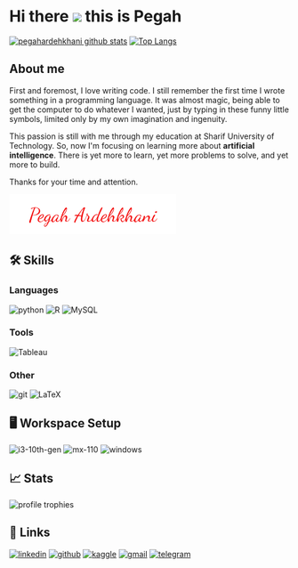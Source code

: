 # Hi there <img src="https://media.giphy.com/media/hvRJCLFzcasrR4ia7z/giphy.gif" width="29px"> this is Pegah

[![pegahardehkhani github stats](https://github-readme-stats.vercel.app/api?username=Pegah-Ardehkhani&theme=blue-green)](https://github.com/Pegah-Ardehkhani)
[![Top Langs](https://github-readme-stats.vercel.app/api/top-langs/?username=Pegah-Ardehkhani&layout=compact&langs_count=10&theme=tokyonight&hide=html,css)](https://github.com/Pegah-Ardehkhani)


## About me
First and foremost, I love writing code. I still remember the first time I wrote something in a programming language. It was almost magic, being able to get the computer to do whatever I wanted, just by typing in these funny little symbols, limited only by my own imagination and ingenuity. 

This passion is still with me through my education at Sharif University of Technology. So, now I'm focusing on learning more about **artificial intelligence**. There is yet more to learn, yet more problems to solve, and yet more to build.

Thanks for your time and attention.

<img src="https://github.com/Pegah-Ardehkhani/Pegah-Ardehkhani/blob/main/pegah_ardehkhani.png" width="300">

## 🛠️ Skills

### Languages

![python](https://img.shields.io/badge/Python-3776AB?style=for-the-badge&logo=python&logoColor=white)
![R](https://img.shields.io/badge/Java-ED8B00?style=for-the-badge&logo=java&logoColor=white)
![MySQL](https://img.shields.io/badge/MySQL-00000F?style=for-the-badge&logo=mysql&logoColor=white)

### Tools
![Tableau](https://img.shields.io/badge/Tableau-00ADD8?style=for-the-badge&logo=Tableau&logoColor=white)

### Other
![git](https://img.shields.io/badge/Git-DC322F?style=for-the-badge&logo=Git&logoColor=white)
![LaTeX](https://img.shields.io/badge/LaTeX-218604?style=for-the-badge&logo=LaTeX&logoColor=white)

## 🖥️ Workspace Setup
![i3-10th-gen](https://img.shields.io/badge/Intel-Core_i3_10th-0071C5?style=for-the-badge&logo=intel&logoColor=white)
![mx-110](https://img.shields.io/badge/NVIDIA-mx_110-76B900?style=for-the-badge&logo=nvidia&logoColor=white)
![windows](https://img.shields.io/badge/Windows_11-0078D6?style=for-the-badge&logo=windows&logoColor=white)

## 📈 Stats
<img src="https://github-profile-trophy.vercel.app/?username=Pegah-Ardehkhani&row=1&column=6&margin-h=8&theme=darkhub&count_private=true&margin-w=15&no-frame=true" alt="profile trophies" />

## 🔗 Links
[![linkedin](https://img.shields.io/badge/LinkedIn-0077B5?style=for-the-badge&logo=LinkedIn&logoColor=white)](https://www.linkedin.com/in/pegah-ardehkhani)
[![github](https://img.shields.io/badge/GitHub-000000?style=for-the-badge&logo=GitHub&logoColor=white)](https://github.com/Pegah-Ardehkhani)
[![kaggle](	https://img.shields.io/badge/kaggle-2EBAF4?style=for-the-badge&logo=kaggle&logoColor=white)](https://www.kaggle.com/pegaha)
[![gmail](https://img.shields.io/badge/Gmail-D14836?style=for-the-badge&logo=Gmail&logoColor=white)](mailto:https://github.com/Pegah-Ardehkhani)
[![telegram](	https://img.shields.io/badge/Telegram-2CA5E0?style=for-the-badge&logo=telegram&logoColor=white)](https://t.me/Peg4h_A)


<!--
**pouyaardehkhani/PouyaArdehkhani** is a ✨ _special_ ✨ repository because its `README.md` (this file) appears on your GitHub profile.
Here are some ideas to get you started:
- 🔭 I’m currently working on ...
- 🌱 I’m currently learning ...
- 👯 I’m looking to collaborate on ...
- 🤔 I’m looking for help with ...
- 💬 Ask me about ...
- 📫 How to reach me: ...
- 😄 Pronouns: ...
- ⚡ Fun fact: ...
-->
